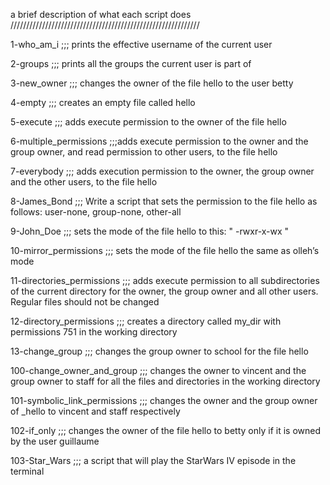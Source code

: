 a brief description of what each script does 
////////////////////////////////////////////////////////////

1-who_am_i ;;; prints the effective username of the current user

2-groups ;;; prints all the groups the current user is part of

3-new_owner ;;; changes the owner of the file hello to the user betty

4-empty ;;;  creates an empty file called hello

5-execute ;;; adds execute permission to the owner of the file hello

6-multiple_permissions ;;;adds execute permission to the owner and the group owner, and read permission to other users, to the file hello

7-everybody ;;; adds execution permission to the owner, the group owner and the other users, to the file hello

8-James_Bond ;;; Write a script that sets the permission to the file hello as follows: user-none, group-none, other-all

9-John_Doe ;;; sets the mode of the file hello to this: " -rwxr-x-wx "

10-mirror_permissions ;;; sets the mode of the file hello the same as olleh’s mode

11-directories_permissions ;;; adds execute permission to all subdirectories of the current directory for the owner, the group owner and all other users. Regular files should not be changed

12-directory_permissions ;;; creates a directory called my_dir with permissions 751 in the working directory

13-change_group ;;;  changes the group owner to school for the file hello

100-change_owner_and_group ;;; changes the owner to vincent and the group owner to staff for all the files and directories in the working directory

101-symbolic_link_permissions ;;; changes the owner and the group owner of _hello to vincent and staff respectively

102-if_only ;;; changes the owner of the file hello to betty only if it is owned by the user guillaume

103-Star_Wars ;;; a script that will play the StarWars IV episode in the terminal
